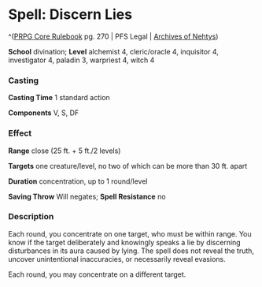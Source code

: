 # Spell: Discern Lies

^([PRPG Core Rulebook][ss-discern-lies] pg. 270 | PFS Legal | [Archives of Nehtys][sn-discern-lies])

**School** divination; **Level** alchemist 4, cleric/oracle 4, inquisitor 4, investigator 4, paladin 3, warpriest 4, witch 4

### Casting

**Casting Time** 1 standard action  

**Components** V, S, DF

### Effect

**Range** close (25 ft. + 5 ft./2 levels)  

**Targets** one creature/level, no two of which can be more than 30 ft. apart  

**Duration** concentration, up to 1 round/level  

**Saving Throw** Will negates; **Spell Resistance** no

### Description

Each round, you concentrate on one target, who must be within range. You know if the target deliberately and knowingly speaks a lie by discerning disturbances in its aura caused by lying. The spell does not reveal the truth, uncover unintentional inaccuracies, or necessarily reveal evasions.  

Each round, you may concentrate on a different target.

[ss-discern-lies]: http://paizo.com/pathfinderRPG/v57
[sn-discern-lies]: http://www.archivesofnethys.com/SpellDisplay.aspx?ItemName=Discern%20Lies